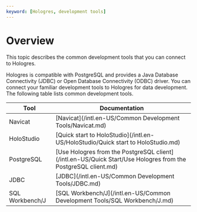 ```yaml
---
keyword: [Hologres, development tools]
---
```


# Overview

This topic describes the common development tools that you can connect to Hologres.

Hologres is compatible with PostgreSQL and provides a Java Database Connectivity \(JDBC\) or Open Database Connectivity \(ODBC\) driver. You can connect your familiar development tools to Hologres for data development. The following table lists common development tools.

|Tool|Documentation|
|----|-------------|
|Navicat|[Navicat](/intl.en-US/Common Development Tools/Navicat.md)|
|HoloStudio|[Quick start to HoloStudio](/intl.en-US/HoloStudio/Quick start to HoloStudio.md)|
|PostgreSQL|[Use Hologres from the PostgreSQL client](/intl.en-US/Quick Start/Use Hologres from the PostgreSQL client.md)|
|JDBC|[JDBC](/intl.en-US/Common Development Tools/JDBC.md)|
|SQL Workbench/J|[SQL Workbench/J](/intl.en-US/Common Development Tools/SQL Workbench/J.md)|

